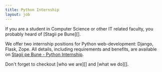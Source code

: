 ```yaml
---
title: Python Internship
layout: job
---
```


If you are a student in Computer Science or other IT related faculty,
you probably heard of [Stagii pe Bune][].

We offer two internship positions for Python web-development: Django, Flask,
Zope. All details, including requirements and benefits, are available
on [Stagii pe Bune - Python Internship][stagii_pe_bune_python_internship].

Don't forget to checkout [who we are][] and [what we do][].

[who_we_are]: http://www.eaudeweb.ro/#work-with-us
[what_we_do]: http://www.eaudeweb.ro/#we-work-for
[stagii_pe_bune]: http://www.stagiipebune.ro
[stagii_pe_bune_python_internship]: http://www.stagiipebune.ro/stagii.html&id=1262&category=71
